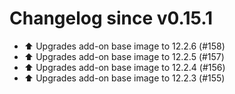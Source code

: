 # Changelog since v0.15.1
- ⬆️ Upgrades add-on base image to 12.2.6 (#158) 
- ⬆️ Upgrades add-on base image to 12.2.5 (#157) 
- ⬆️ Upgrades add-on base image to 12.2.4 (#156) 
- ⬆️ Upgrades add-on base image to 12.2.3 (#155) 

